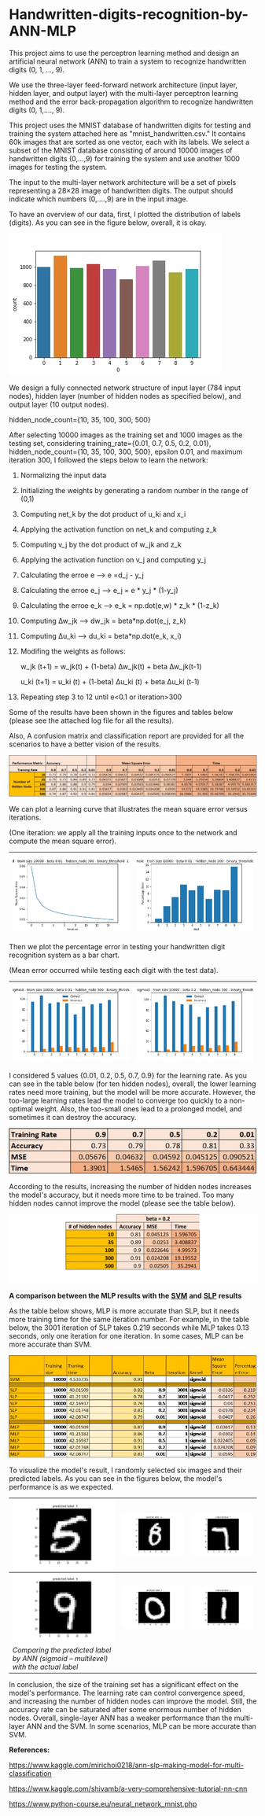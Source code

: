 # Handwritten-digits-recognition-by-ANN-MLP
This project aims to use the perceptron learning method and design an
artificial neural network (ANN) to train a system to recognize handwritten
digits (0, 1, …, 9).

We use the three-layer feed-forward network architecture (input layer, hidden
layer, and output layer) with the multi-layer perceptron learning method and the
error back-propagation algorithm to recognize handwritten digits (0, 1,...., 9).

This project uses the MNIST database of handwritten digits for testing and
training the system attached here as "mnist_handwritten.csv." It contains 60k
images that are sorted as one vector, each with its labels. We select a subset
of the MNIST database consisting of around 10000 images of handwritten digits
(0,...,9) for training the system and use another 1000 images for testing the
system.

The input to the multi-layer network architecture will be a set of pixels
representing a 28×28 image of handwritten digits. The output should indicate
which numbers (0,....,9) are in the input image.

To have an overview of our data, first, I plotted the distribution of labels
(digits). As you can see in the figure below, overall, it is okay.

![](media/30a2d45d084d623035c708d2b66446c8.jpg)

We design a fully connected network structure of input layer (784 input nodes),
hidden layer (number of hidden nodes as specified below), and output layer (10
output nodes).

hidden_node_count={10, 35, 100, 300, 500}

After selecting 10000 images as the training set and 1000 images as the testing
set, considering training_rate={0.01, 0.7, 0.5, 0.2, 0.01},
hidden_node_count={10, 35, 100, 300, 500}, epsilon 0.01, and maximum iteration
300, I followed the steps below to learn the network:

1.  Normalizing the input data

2.  Initializing the weights by generating a random number in the range of (0,1)

3.  Computing net_k by the dot product of u_ki and x\_i

4.  Applying the activation function on net_k and computing z_k

5.  Computing v_j by the dot product of w_jk and z_k

6.  Applying the activation function on v_j and computing y_j

7.  Calculating the erroe e --\> e =d_j - y\_j

8.  Calculating the erroe e\_j --\> e\_j = e \* y_j \* (1-y_j)

9.  Calculating the erroe e_k --\> e\_k = np.dot(e,w) \* z_k \* (1-z_k)

10. Computing ∆w\_jk --\> dw\_jk = beta\*np.dot(e\_j, z_k)

11. Computing ∆u_ki --\> du_ki = beta\*np.dot(e\_k, x_i)

12. Modifing the weights as follows:

    w\_jk (t+1) = w_jk(t) + (1-beta) ∆w\_jk(t) + beta ∆w\_jk(t-1)

    u_ki (t+1) = u_ki (t) + (1-beta) ∆u_ki (t) + beta ∆u_ki (t-1)

13. Repeating step 3 to 12 until e\<0.1 or iteration\>300

Some of the results have been shown in the figures and tables below (please see
the attached log file for all the results).

Also, A confusion matrix and classification report are provided for all the
scenarios to have a better vision of the results.

![](media/1db797c7364f9a44c1f5215e619dc02f.jpeg)

We can plot a learning curve that illustrates the mean square error versus
iterations.

(One iteration: we apply all the training inputs once to the network and compute
the mean square error).

| ![](media/8da004bd1d965a27af27f0383544d1de.jpg) | ![](media/d8277112dc6f72ee70d42df06b2d8313.JPG) |
|-------------------------------------------------|-------------------------------------------------|

Then we plot the percentage error in testing your handwritten digit recognition
system as a bar chart.

(Mean error occurred while testing each digit with the test data).

| ![](media/91557991b6695cce32b6a8bac5cdb6c7.JPG) | ![](media/8e03b4c8a7d5402b617ddadaaa26ee66.jpg) |
|-------------------------------------------------|-------------------------------------------------|

I considered 5 values {0.01, 0.2, 0.5, 0.7, 0.9} for the learning rate. As you
can see in the table below (for ten hidden nodes), overall, the lower learning
rates need more training, but the model will be more accurate. However, the
too-large learning rates lead the model to converge too quickly to a non-optimal
weight. Also, the too-small ones lead to a prolonged model, and sometimes it can
destroy the accuracy.

![](media/c6397e86353b863b2f3dea4975857875.jpeg)

According to the results, increasing the number of hidden nodes increases the
model's accuracy, but it needs more time to be trained. Too many hidden nodes
cannot improve the model (please see the table below).

![](media/2ce00cb5dc9df1bba4308a897a4a0ef7.jpeg)

**A comparison between the MLP results with the**
[**SVM**](https://github.com/pourbemany/Handwritten-digits-recognition-by-SVM-classifier)
**and**
[**SLP**](https://github.com/pourbemany/Handwritten-digits-recognition-by-ANN-SLP)
**results**

As the table below shows, MLP is more accurate than SLP, but it needs more
training time for the same iteration number. For example, in the table below,
the 3001 iteration of SLP takes 0.219 seconds while MLP takes 0.13 seconds, only
one iteration for one iteration. In some cases, MLP can be more accurate than
SVM.

![](media/53b1371d2e2e7e06d712f6804af70c10.jpeg)

To visualize the model's result, I randomly selected six images and their
predicted labels. As you can see in the figures below, the model's performance
is as we expected.

| ![](media/689c90a275b8acd9c23c58532332a07c.jpg)                                      | ![](media/369d82d36d7d672109f1fb41f776aa84.jpg) | ![](media/415c95103c7ef97207cb68605a29b504.jpg) |
|--------------------------------------------------------------------------------------|-------------------------------------------------|-------------------------------------------------|
| ![](media/13e404bdf07fbe0a910571e98b39162d.jpg)                                      | ![](media/3d9e664650403e597a300da36258cb21.jpg) | ![](media/277b2bf9c1042579689852e4511fc726.jpg) |
| *Comparing the predicted label by ANN (sigmoid – multilevel) with the actual label*  |                                                 |                                                 |

In conclusion, the size of the training set has a significant effect on the
model's performance. The learning rate can control convergence speed, and
increasing the number of hidden nodes can improve the model. Still, the accuracy
rate can be saturated after some enormous number of hidden nodes. Overall,
single-layer ANN has a weaker performance than the multi-layer ANN and the SVM.
In some scenarios, MLP can be more accurate than SVM.

**References:**

<https://www.kaggle.com/mirichoi0218/ann-slp-making-model-for-multi-classification>

<https://www.kaggle.com/shivamb/a-very-comprehensive-tutorial-nn-cnn>

<https://www.python-course.eu/neural_network_mnist.php>
